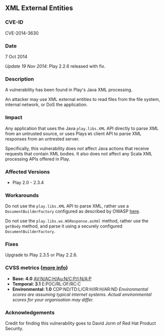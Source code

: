 ## XML External Entities

### CVE-ID

CVE-2014-3630

### Date

7 Oct 2014

*Update 19 Nov 2014*: Play 2.2.6 released with fix.

### Description

A vulnerability has been found in Play's Java XML processing.

An attacker may use XML external entities to read files from the file system, internal network, or DoS the application.

### Impact

Any application that uses the Java `play.libs.XML` API directly to parse XML from an untrusted source, or uses Plays `WS` client API to parse XML responses from an untrested server.

Specifically, this vulnerability does *not* affect Java actions that receive requests that contain XML bodies.  It also does not affect any Scala XML processing APIs offered in Play.

### Affected Versions

* Play 2.0 - 2.3.4

### Workarounds

Do not use the `play.libs.XML` API to parse XML, rather use a `DocumentBuilderFactory` configured as described by OWASP [here](https://www.owasp.org/index.php/XML_External_Entity_\(XXE\)_Processing#JAXP_DOM_and_DocumentBuilderFactory).

Do not use the `play.libs.ws.WSResponse.asXml` method, rather use the `getBody` method, and parse it using a securely configured `DocumentBuilderFactory`.

### Fixes

Upgrade to Play 2.3.5 or Play 2.2.6.

### CVSS metrics (<a href="https://www.first.org/cvss/user-guide">more info</a>)

* **Base: 4.0**
 [AV:N/AC:H/Au:N/C:P/I:N/A:P](http://nvd.nist.gov/cvss.cfm?version=2&name=CVE-2014-3630&vector=\(AV:N/AC:H/Au:N/C:P/I:N/A:P\))
* **Temporal: 3.1**
 E:POC/RL:OF/RC:C
* **Environmental: 1.0**
 CDP:ND/TD:L/CR:H/IR:H/AR:ND
 *Environmental scores are assuming typical internet systems. Actual environmental scores for your organisation may differ.*


### Acknowledgements

Credit for finding this vulnerability goes to David Jorm of Red Hat Product Security.
